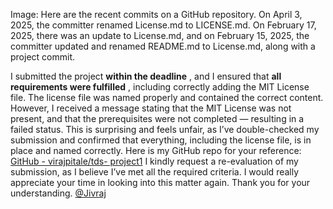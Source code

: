 Image: Here are the recent commits on a GitHub repository. On April 3, 2025,
the committer renamed License.md to LICENSE.md. On February 17, 2025, there
was an update to License.md, and on February 15, 2025, the committer updated
and renamed README.md to License.md, along with a project commit.
  
I submitted the project **within the deadline** , and I ensured that **all
requirements were fulfilled** , including correctly adding the MIT License
file. The license file was named properly and contained the correct content.
However, I received a message stating that the MIT License was not present,
and that the prerequisites were not completed — resulting in a failed status.
This is surprising and feels unfair, as I’ve double-checked my submission and
confirmed that everything, including the license file, is in place and named
correctly.
Here is my GitHub repo for your reference: [GitHub - virajpitale/tds-
project1](https://github.com/virajpitale/tds-project1)
I kindly request a re-evaluation of my submission, as I believe I’ve met all
the required criteria. I would really appreciate your time in looking into
this matter again.
Thank you for your understanding.
[@Jivraj](/u/jivraj)